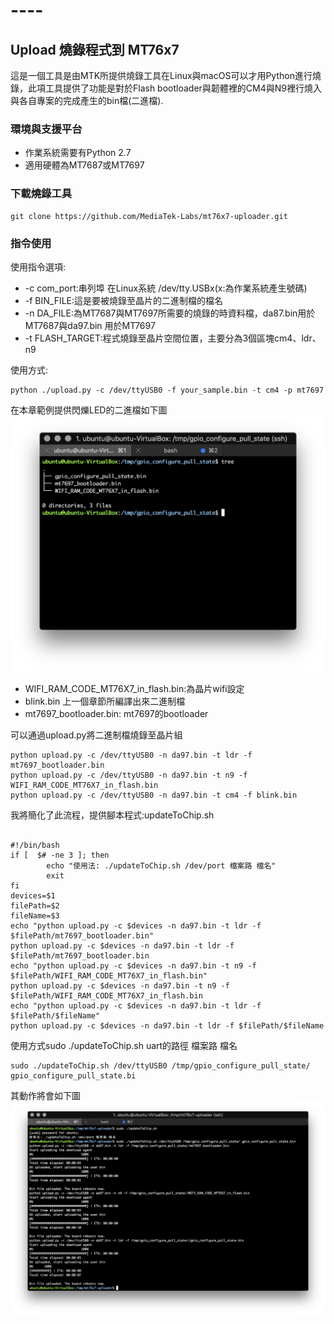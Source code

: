 
# ----

## Upload 燒錄程式到 MT76x7

這是一個工具是由MTK所提供燒錄工具在Linux與macOS可以才用Python進行燒錄，此項工具提供了功能是對於Flash bootloader與韌體裡的CM4與N9裡行燒入與各自專案的完成產生的bin檔(二進檔).

### 環境與支援平台

- 作業系統需要有Python 2.7
- 適用硬體為MT7687或MT7697

### 下載燒錄工具
```
git clone https://github.com/MediaTek-Labs/mt76x7-uploader.git
```

### 指令使用

使用指令選項:
- -c com_port:串列埠 在Linux系統 /dev/tty.USBx(x:為作業系統產生號碼)
- -f BIN_FILE:這是要被燒錄至晶片的二進制檔的檔名
- -n DA_FILE:為MT7687與MT7697所需要的燒錄的時資料檔，da87.bin用於MT7687與da97.bin 用於MT7697
- -t FLASH_TARGET:程式燒錄至晶片空間位置，主要分為3個區塊cm4、ldr、n9

使用方式:
```
python ./upload.py -c /dev/ttyUSB0 -f your_sample.bin -t cm4 -p mt7697
```

在本章範例提供閃爍LED的二進檔如下圖
![02-02-01](imgs/ch02/02-01.png)
- WIFI_RAM_CODE_MT76X7_in_flash.bin:為晶片wifi設定
- blink.bin 上一個章節所編譯出來二進制檔
- mt7697_bootloader.bin: mt7697的bootloader

可以通過upload.py將二進制檔燒錄至晶片組
```
python upload.py -c /dev/ttyUSB0 -n da97.bin -t ldr -f mt7697_bootloader.bin
python upload.py -c /dev/ttyUSB0 -n da97.bin -t n9 -f WIFI_RAM_CODE_MT76X7_in_flash.bin
python upload.py -c /dev/ttyUSB0 -n da97.bin -t cm4 -f blink.bin
```
我將簡化了此流程，提供腳本程式:updateToChip.sh
```

#!/bin/bash
if [  $# -ne 3 ]; then
        echo "使用法: ./updateToChip.sh /dev/port 檔案路 檔名"
        exit
fi
devices=$1
filePath=$2
fileName=$3
echo "python upload.py -c $devices -n da97.bin -t ldr -f $filePath/mt7697_bootloader.bin"
python upload.py -c $devices -n da97.bin -t ldr -f $filePath/mt7697_bootloader.bin
echo "python upload.py -c $devices -n da97.bin -t n9 -f $filePath/WIFI_RAM_CODE_MT76X7_in_flash.bin"
python upload.py -c $devices -n da97.bin -t n9 -f $filePath/WIFI_RAM_CODE_MT76X7_in_flash.bin
echo "python upload.py -c $devices -n da97.bin -t ldr -f $filePath/$fileName"
python upload.py -c $devices -n da97.bin -t ldr -f $filePath/$fileName
```

使用方式sudo ./updateToChip.sh uart的路徑 檔案路 檔名
```
sudo ./updateToChip.sh /dev/ttyUSB0 /tmp/gpio_configure_pull_state/  gpio_configure_pull_state.bi

```
其動作將會如下圖
![02-02-02](imgs/ch02/02-02.png)
